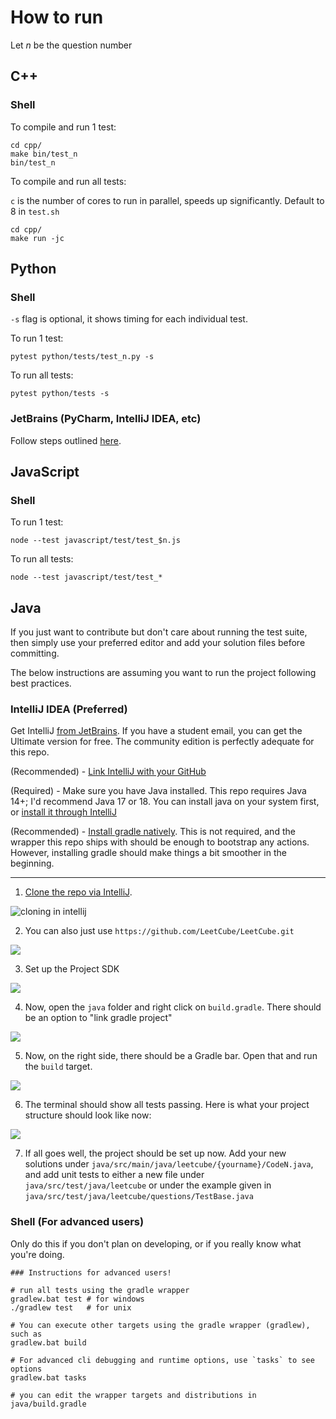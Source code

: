 # How to run

Let $n$ be the question number

## C++

### Shell

To compile and run 1 test:

```shell
cd cpp/
make bin/test_n
bin/test_n
```

To compile and run all tests:

`c` is the number of cores to run in parallel, speeds up significantly.
Default to 8 in `test.sh`

```shell
cd cpp/
make run -jc
```

## Python

### Shell

`-s` flag is optional, it shows timing for each individual test.

To run 1 test:

```shell
pytest python/tests/test_n.py -s
```

To run all tests:

```shell
pytest python/tests -s
```

### JetBrains (PyCharm, IntelliJ IDEA, etc)

Follow steps outlined [here](https://www.jetbrains.com/help/pycharm/pytest.html#create-pytest-test).

## JavaScript

### Shell

To run 1 test:

```shell
node --test javascript/test/test_$n.js
```

To run all tests:

```shell
node --test javascript/test/test_*
```

## Java

If you just want to contribute but don't care about running the test suite, then simply use your preferred editor and add your solution files before committing.

The below instructions are assuming you want to run the project following best practices.

### IntelliJ IDEA (Preferred)

Get IntelliJ [from JetBrains](https://www.jetbrains.com/idea/download). If you have a student email, you can get the Ultimate version for free. The community edition is perfectly adequate for this repo.

(Recommended) - [Link IntelliJ with your GitHub](https://www.jetbrains.com/help/idea/github.html)

(Required) - Make sure you have Java installed. This repo requires Java 14+; I'd recommend Java 17 or 18. You can install java on your system first, or [install it through IntelliJ](https://www.jetbrains.com/help/idea/sdk.html)

(Recommended) - [Install gradle natively](https://gradle.org/install/). This is not required, and the wrapper this repo ships with should be enough to bootstrap any actions. However, installing gradle should make things a bit smoother in the beginning.

---

1. [Clone the repo via IntelliJ](https://www.jetbrains.com/help/idea/cloning-repository.html).

![cloning in intellij](figs/java/1_1_clone.png)

2. You can also just use `https://github.com/LeetCube/LeetCube.git`

![](figs/java/1_2_clone.png)

3. Set up the Project SDK

![](figs/java/1_3_projectsettings.png)

4. Now, open the `java` folder and right click on `build.gradle`. There should be an option to "link gradle project"

![](figs/java/1_4_linkgradle.png)

5. Now, on the right side, there should be a Gradle bar. Open that and run the `build` target.

![](figs/java/1_5_runbuild.png)

6. The terminal should show all tests passing. Here is what your project structure should look like now:

![](figs/java/1_6_sampleproject.png)

7. If all goes well, the project should be set up now. Add your new solutions under `java/src/main/java/leetcube/{yourname}/CodeN.java`, and add unit tests to either a new file under `java/src/test/java/leetcube` or under the example given in `java/src/test/java/leetcube/questions/TestBase.java`

### Shell (For advanced users)

Only do this if you don't plan on developing, or if you really know what you're doing.

```shell
### Instructions for advanced users!

# run all tests using the gradle wrapper
gradlew.bat test # for windows
./gradlew test   # for unix

# You can execute other targets using the gradle wrapper (gradlew), such as
gradlew.bat build

# For advanced cli debugging and runtime options, use `tasks` to see options
gradlew.bat tasks

# you can edit the wrapper targets and distributions in java/build.gradle
```
